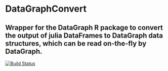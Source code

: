 # DataGraphConvert
## Wrapper for the DataGraph R package to convert the output of julia DataFrames to DataGraph data structures, which can be read on-the-fly by DataGraph.
[![Build Status](https://github.com/jameskai/DataGraphConvert.jl/actions/workflows/CI.yml/badge.svg?branch=main)](https://github.com/jameskai/DataGraphConvert.jl/actions/workflows/CI.yml?query=branch%3Amain)
